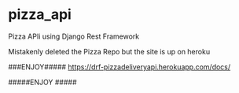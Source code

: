 # pizza_api
Pizza APIi using Django Rest Framework

Mistakenly deleted the Pizza Repo but the site is up on heroku

###ENJOY#####
https://drf-pizzadeliveryapi.herokuapp.com/docs/

#####ENJOY #####
